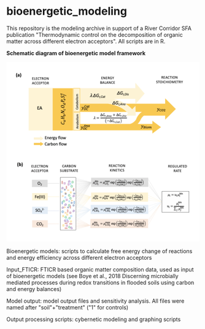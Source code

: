 # bioenergetic_modeling
This repository is the modeling archive in support of a River Corridor SFA publication "Thermodynamic control on the decomposition of organic matter across different electron acceptors".  All scripts are in R.

**Schematic diagram of bioenergetic model framework**

![alt text](https://github.com/jianqiuz/bioenergetic_modeling/blob/main/Schematic%20figure.png)

Bioenergetic models: scripts to calculate free energy change of reactions and energy efficiency across different electron acceptors

Input_FTICR: FTICR based organic matter composition data, used as input of bioenergetic models (see Boye et al., 2018 Discerning microbially mediated processes during redox transitions in flooded soils using carbon and energy balances)

Model output: model output files and sensitivity analysis. All files were named after "soil"+"treatment" ("1" for controls)

Output processing scripts: cybernetic modeling and graphing scripts
